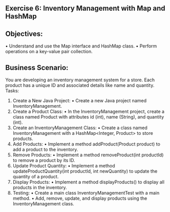 ## Exercise 6: Inventory Management with Map and HashMap

## Objectives:
•	Understand and use the Map interface and HashMap class.
•	Perform operations on a key-value pair collection.

## Business Scenario: 
You are developing an inventory management system for a store. Each product has a unique ID and associated details like name and quantity.
Tasks:
1.	Create a New Java Project:
•	Create a new Java project named InventoryManagement.
2.	Create a Product Class:
•	In the InventoryManagement project, create a class named Product with attributes id (int), name (String), and quantity (int).
3.	Create an InventoryManagement Class:
•	Create a class named InventoryManagement with a HashMap<Integer, Product> to store products.
4.	Add Products:
•	Implement a method addProduct(Product product) to add a product to the inventory.
5.	Remove Products:
•	Implement a method removeProduct(int productId) to remove a product by its ID.
6.	Update Product Quantity:
•	Implement a method updateProductQuantity(int productId, int newQuantity) to update the quantity of a product.
7.	Display Products:
•	Implement a method displayProducts() to display all products in the inventory.
8.	Testing:
•	Create a main class InventoryManagementTest with a main method.
•	Add, remove, update, and display products using the InventoryManagement class.
